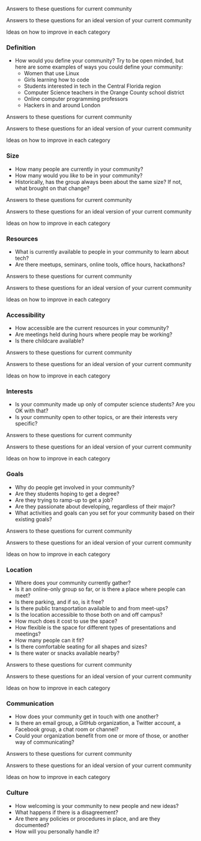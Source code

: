 
Answers to these questions for current community

Answers to these questions for an ideal version of your current community

Ideas on how to improve in each category

### Definition
- How would you define your community? Try to be open minded, but here are some examples of ways you could define your community:
  - Women that use Linux
  - Girls learning how to code
  - Students interested in tech in the Central Florida region
  - Computer Science teachers in the Orange County school district
  - Online computer programming professors
  - Hackers in and around London

Answers to these questions for current community

Answers to these questions for an ideal version of your current community

Ideas on how to improve in each category

### Size
- How many people are currently in your community?
- How many would you _like_ to be in your community?
- Historically, has the group always been about the same size? If not, what brought on that change?

Answers to these questions for current community

Answers to these questions for an ideal version of your current community

Ideas on how to improve in each category

### Resources
- What is currently available to people in your community to learn about tech?
- Are there meetups, seminars, online tools, office hours, hackathons?

Answers to these questions for current community

Answers to these questions for an ideal version of your current community

Ideas on how to improve in each category

### Accessibility
- How accessible are the current resources in your community?
- Are meetings held during hours where people may be working?
- Is there childcare available?

Answers to these questions for current community

Answers to these questions for an ideal version of your current community

Ideas on how to improve in each category

### Interests
- Is your community made up only of computer science students? Are you OK with that?
- Is your community open to other topics, or are their interests very specific?

Answers to these questions for current community

Answers to these questions for an ideal version of your current community

Ideas on how to improve in each category


### Goals
- Why do people get involved in your community?
- Are they students hoping to get a degree?
- Are they trying to ramp-up to get a job?
- Are they passionate about developing, regardless of their major?
- What activities and goals can you set for your community based on their existing goals?

Answers to these questions for current community

Answers to these questions for an ideal version of your current community

Ideas on how to improve in each category


### Location
- Where does your community currently gather?
- Is it an online-only group so far, or is there a place where people can meet?
- Is there parking, and if so, is it free?
- Is there public transportation available to and from meet-ups?
- Is the location accessible to those both on and off campus?
- How much does it cost to use the space?
- How flexible is the space for different types of presentations and meetings?
- How many people can it fit?
- Is there comfortable seating for all shapes and sizes?
- Is there water or snacks available nearby?

Answers to these questions for current community

Answers to these questions for an ideal version of your current community

Ideas on how to improve in each category


### Communication
- How does your community get in touch with one another?
- Is there an email group, a GitHub organization, a Twitter account, a Facebook group, a chat room or channel?
- Could your organization benefit from one or more of those, or another way of communicating?

Answers to these questions for current community

Answers to these questions for an ideal version of your current community

Ideas on how to improve in each category


### Culture
- How welcoming is your community to new people and new ideas?
- What happens if there is a disagreement?
- Are there any policies or procedures in place, and are they documented?
- How will you personally handle it?
